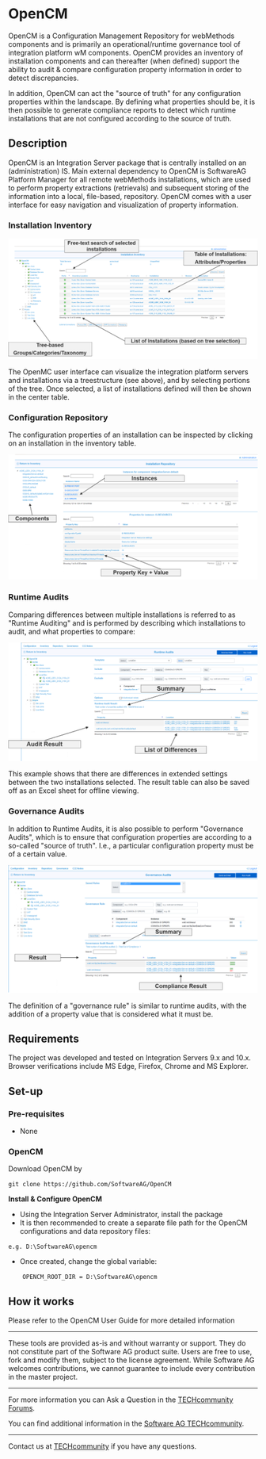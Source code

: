 # OpenCM
OpenCM is a Configuration Management Repository for webMethods components and is primarily an operational/runtime governance tool of integration platform wM components. OpenCM provides an inventory of installation components and can thereafter (when defined) support the ability to audit & compare configuration property information in order to detect discrepancies.  

In addition, OpenCM can act the "source of truth" for any configuration properties within the landscape. By defining what properties should be, it is then possible to generate compliance reports to detect which runtime installations that are not configured according to the source of truth.

## Description
OpenCM is an Integration Server package that is centrally installed on an (administration) IS. Main external dependency to OpenCM is SoftwareAG Platform Manager for all remote webMethods installations, which are used to perform property extractions (retrievals) and subsequent storing of the information into a local, file-based, repository. OpenCM comes with a user interface for easy navigation and visualization of property information.

### Installation Inventory
![Alt text](/github_images/inventory.png?raw=true "OpenCM User Interface")

The OpenMC user interface can visualize the integration platform servers and installations via a treestructure (see above), and by selecting portions of the tree. Once selected, a list of installations defined will then be shown in the center table.

### Configuration Repository
The configuration properties of an installation can be inspected by clicking on an installation in the inventory table. 

![Alt text](/github_images/Repository.png?raw=true "OpenCM User Interface")

### Runtime Audits
Comparing differences between multiple installations is referred to as "Runtime Auditing" and is performed by describing which installations to audit, and what properties to compare:

![Alt text](/github_images/RuntimeAudit.png?raw=true "OpenCM Auditing")

This example shows that there are differences in extended settings between the two installations selected. The result table can also be saved off as an Excel sheet for offline viewing.

### Governance Audits
In addition to Runtime Audits, it is also possible to perform "Governance Audits", which is to ensure that configuration properties are according to a so-called "source of truth". I.e., a particular configuration property must be of a certain value.

![Alt text](/github_images/GovernanceAudit.png?raw=true "OpenCM Auditing")

The definition of a "governance rule" is similar to runtime audits, with the addition of a property value that is considered what it must be.

## Requirements

The project was developed and tested on Integration Servers 9.x and 10.x. Browser verifications include MS Edge, Firefox, Chrome and MS Explorer.
 
## Set-up

### Pre-requisites

* None

### OpenCM 
Download OpenCM by
```
git clone https://github.com/SoftwareAG/OpenCM
```
 
**Install & Configure OpenCM** 

* Using the Integration Server Administrator, install the package 
* It is then recommended to create a separate file path for the OpenCM configurations and data repository files:
```
e.g. D:\SoftwareAG\opencm

```
* Once created, change the global variable:
```
	OPENCM_ROOT_DIR = D:\SoftwareAG\opencm
```

## How it works
Please refer to the OpenCM User Guide for more detailed information
	
______________________
These tools are provided as-is and without warranty or support. They do not constitute part of the Software AG product suite. Users are free to use, fork and modify them, subject to the license agreement. While Software AG welcomes contributions, we cannot guarantee to include every contribution in the master project.	
______________________
For more information you can Ask a Question in the [TECHcommunity Forums](https://tech.forums.softwareag.com/tags/c/forum/1/webMethods).

You can find additional information in the [Software AG TECHcommunity](https://tech.forums.softwareag.com/tag/webmethods).
______________________
Contact us at [TECHcommunity](mailto:technologycommunity@softwareag.com?subject=Github/SoftwareAG) if you have any questions.
